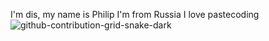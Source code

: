 I'm dis, my name is Philip
I'm from Russia
I love pastecoding
![github-contribution-grid-snake-dark](https://github.com/dis3j/dis3j/assets/131413428/d2d01395-06dc-45f5-88b6-36227d3878d5)
